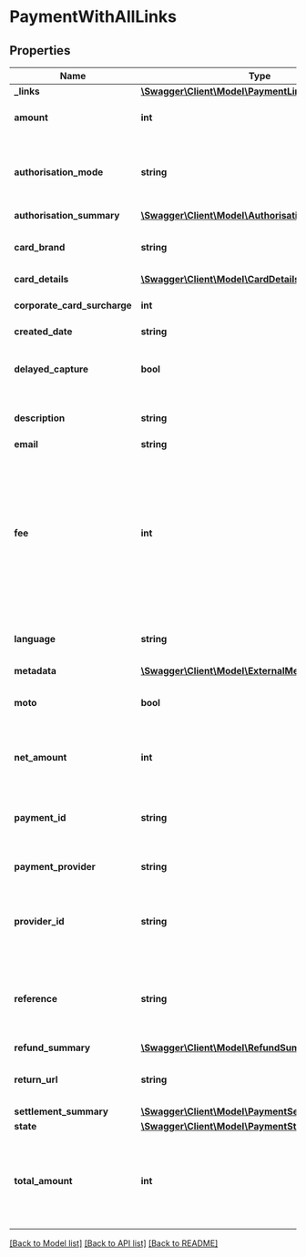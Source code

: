 # PaymentWithAllLinks

## Properties
Name | Type | Description | Notes
------------ | ------------- | ------------- | -------------
**_links** | [**\Swagger\Client\Model\PaymentLinks**](PaymentLinks.md) |  | [optional] 
**amount** | **int** | The description assigned to the payment when it was created. | [optional] 
**authorisation_mode** | **string** | How the payment will be authorised. Payments created in &#x60;web&#x60; mode require the paying user to visit the &#x60;next_url&#x60; to complete the payment. | [optional] 
**authorisation_summary** | [**\Swagger\Client\Model\AuthorisationSummary**](AuthorisationSummary.md) |  | [optional] 
**card_brand** | **string** | This attribute is deprecated. Please use &#x60;card_details.card_brand&#x60; instead. | [optional] 
**card_details** | [**\Swagger\Client\Model\CardDetails**](CardDetails.md) |  | [optional] 
**corporate_card_surcharge** | **int** | The [corporate card surcharge](https://docs.payments.service.gov.uk/corporate_card_surcharges/#add-corporate-card-fees) amount in pence. | [optional] 
**created_date** | **string** |  | [optional] 
**delayed_capture** | **bool** | &#x60;delayed_capture&#x60; is &#x60;true&#x60; if you’re [controlling how long it takes GOV.UK Pay to take (‘capture’) a payment](https://docs.payments.service.gov.uk/delayed_capture). | [optional] 
**description** | **string** | The description assigned to the payment when it was created. | [optional] 
**email** | **string** |  | [optional] 
**fee** | **int** | The [payment service provider’s (PSP) transaction fee](https://docs.payments.service.gov.uk/reporting/#psp-fees), in pence. &#x60;fee&#x60; only appears when we have taken (‘captured’) the payment from the user or if their payment fails after they submitted their card details. &#x60;fee&#x60; will not appear if your PSP is Worldpay or you are using an API key from a test service. | [optional] 
**language** | **string** | The ISO-6391 Alpha-2 code of the [language of the user&#x27;s payment page](https://docs.payments.service.gov.uk/optional_features/welsh_language). | [optional] 
**metadata** | [**\Swagger\Client\Model\ExternalMetadata**](ExternalMetadata.md) |  | [optional] 
**moto** | **bool** | Indicates if this payment is a [Mail Order / Telephone Order (MOTO) payment](https://docs.payments.service.gov.uk/moto_payments). | [optional] 
**net_amount** | **int** | The amount, in pence, that will be paid into your bank account after your payment service provider takes the &#x60;fee&#x60;. | [optional] 
**payment_id** | **string** | The unique ID GOV.UK Pay automatically associated with this payment when you created it. | [optional] 
**payment_provider** | **string** | The payment service provider that processed this payment. | [optional] 
**provider_id** | **string** | The unique ID your payment service provider generated for this payment. This is not the same as the &#x60;payment_id&#x60;. | [optional] 
**reference** | **string** | The reference associated with the payment when it was created. &#x60;reference&#x60; is not unique - multiple payments can have the same &#x60;reference&#x60; value. | [optional] 
**refund_summary** | [**\Swagger\Client\Model\RefundSummary**](RefundSummary.md) |  | [optional] 
**return_url** | **string** | The URL you direct the paying user to after their payment journey on GOV.UK Pay ends. | [optional] 
**settlement_summary** | [**\Swagger\Client\Model\PaymentSettlementSummary**](PaymentSettlementSummary.md) |  | [optional] 
**state** | [**\Swagger\Client\Model\PaymentState**](PaymentState.md) |  | [optional] 
**total_amount** | **int** | Amount your user paid in pence, including corporate card fees. &#x60;total_amount&#x60; only appears if you [added a corporate card surcharge to the payment](https://docs.payments.service.gov.uk/corporate_card_surcharges/#add-corporate-card-fees). | [optional] 

[[Back to Model list]](../../README.md#documentation-for-models) [[Back to API list]](../../README.md#documentation-for-api-endpoints) [[Back to README]](../../README.md)

